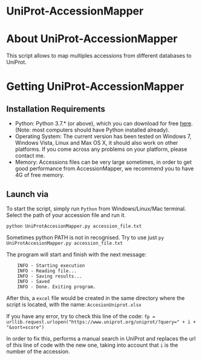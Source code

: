 UniProt-AccessionMapper
===============

# About UniProt-AccessionMapper

This script allows to map multiples accessions from different databases to UniProt. 

# Getting UniProt-AccessionMapper

## Installation Requirements

* Python: Python 3.7.* (or above), which you can download for free [here](https://www.python.org/downloads/). (Note: most computers should have Python installed already).
* Operating System: The current version has been tested on Windows 7, Windows Vista, Linux and Max OS X, it should also work on other platforms. If you come across any problems on your platform, please contact me.
* Memory: Accessions files can be very large sometimes, in order to get good performance from AccessionMapper, we recommend you to have 4G of free memory.

## Launch via

To start the script, simply run `Python` from Windows/Linux/Mac terminal. Select the path of your accession file and run it. 

`python UniProtAccesionMapper.py accession_file.txt`

Sometimes python PATH is not in recognised. Try to use just `py UniProtAccesionMapper.py accession_file.txt`

The program will start and finish with the next message: 

``` 
    INFO - Starting execution
    INFO - Reading file...
    INFO - Saving results...
    INFO - Saved
    INFO - Done. Exiting program.
```

After this, a `excel` file would be created in the same directory where the script is located, with the name: `AccesionUniprot.xlsx`

If you have any error, try to check this line of the code: 
`fp = urllib.request.urlopen("https://www.uniprot.org/uniprot/?query=" + i + "&sort=score")`

In order to fix this, performs a manual search in UniProt and replaces the url of this line of code with the new one, taking into account that `i` is the number of the accession.

